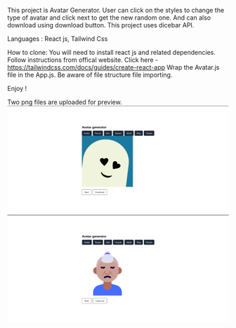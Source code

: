 This project is Avatar Generator.
User can click on the styles to change the type of avatar and click next to get the new random one.
And can also download using download button.
This project uses dicebar API.

Languages : React js, Tailwind Css

How to clone: You will need to install react js and related dependencies. 
Follow instructions from offical website. Click here - https://tailwindcss.com/docs/guides/create-react-app 
Wrap the Avatar.js file in the App.js. Be aware of file structure file importing.

Enjoy !

Two png files are uploaded for preview.
![Alt Text](avatarGeneratorPreview.png)
![Alt Text](avatarGeneratorPreview2.png)
